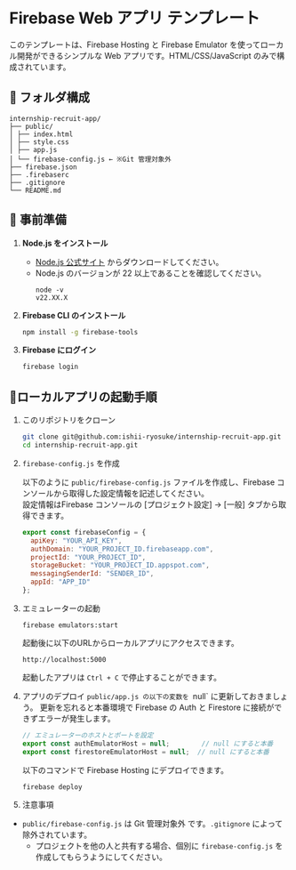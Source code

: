 # Firebase Web アプリ テンプレート

このテンプレートは、Firebase Hosting と Firebase Emulator を使ってローカル開発ができるシンプルな Web アプリです。HTML/CSS/JavaScript のみで構成されています。

## 📁 フォルダ構成
```
internship-recruit-app/
├── public/
│ ├── index.html
│ ├── style.css
│ ├── app.js
│ └── firebase-config.js ← ※Git 管理対象外
├── firebase.json
├── .firebaserc
├── .gitignore
└── README.md
```

## 🔧 事前準備

1. **Node.js をインストール**
   - [Node.js 公式サイト](https://nodejs.org/ja) からダウンロードしてください。
   - Node.js のバージョンが 22 以上であることを確認してください。
     ```
     node -v
     v22.XX.X
     ```

2. **Firebase CLI のインストール**

    ```bash
    npm install -g firebase-tools
    ```

3. **Firebase にログイン**
    ```bash
    firebase login
    ```

## 🚀ローカルアプリの起動手順

1. このリポジトリをクローン
    ```bash
    git clone git@github.com:ishii-ryosuke/internship-recruit-app.git
    cd internship-recruit-app.git
    ```

2. `firebase-config.js` を作成

    以下のように `public/firebase-config.js` ファイルを作成し、Firebase コンソールから取得した設定情報を記述してください。  
    設定情報はFirebase コンソールの [プロジェクト設定] → [一般] タブから取得できます。

    ```javascript
    export const firebaseConfig = {
      apiKey: "YOUR_API_KEY",
      authDomain: "YOUR_PROJECT_ID.firebaseapp.com",
      projectId: "YOUR_PROJECT_ID",
      storageBucket: "YOUR_PROJECT_ID.appspot.com",
      messagingSenderId: "SENDER_ID",
      appId: "APP_ID"
    };
    ```

3. エミュレーターの起動

    ```shell
    firebase emulators:start
    ```
    起動後に以下のURLからローカルアプリにアクセスできます。
    ```
    http://localhost:5000
    ```
    起動したアプリは `Ctrl + C` で停止することができます。

4. アプリのデプロイ
    `public/app.js の以下の変数を `null` に更新しておきましょう。
    更新を忘れると本番環境で Firebase の Auth と Firestore に接続ができずエラーが発生します。
    ```js
    // エミュレーターのホストとポートを設定
    export const authEmulatorHost = null;        // null にすると本番
    export const firestoreEmulatorHost = null;  // null にすると本番
    ```
    以下のコマンドで Firebase Hosting にデプロイできます。
    ```shell
    firebase deploy
    ```

5. 注意事項
- `public/firebase-config.js` は Git 管理対象外 です。`.gitignore` によって除外されています。
  - プロジェクトを他の人と共有する場合、個別に `firebase-config.js` を作成してもらうようにしてください。
